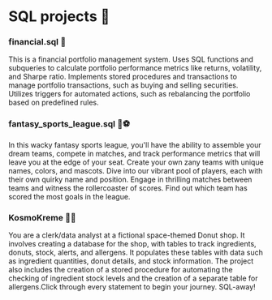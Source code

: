 # SQL projects 🦾

### financial.sql 🎢
This is a financial portfolio management system. Uses SQL functions and subqueries to calculate portfolio performance metrics like returns, volatility, and Sharpe ratio. Implements stored procedures and transactions to manage portfolio transactions, such as buying and selling securities. Utilizes triggers for automated actions, such as rebalancing the portfolio based on predefined rules.

### fantasy_sports_league.sql 🦄⚽
In this wacky fantasy sports league, you'll have the ability to assemble your dream teams, compete in matches, and track performance metrics that will leave you at the edge of your seat. Create your own zany teams with unique names, colors, and mascots. Dive into our vibrant pool of players, each with their own quirky name and position. Engage in thrilling matches between teams and witness the rollercoaster of scores. Find out which team has scored the most goals in the league. 

### KosmoKreme 🍩🍩
You are a clerk/data analyst at a fictional space-themed Donut shop. It involves creating a database for the shop, with tables to track ingredients, donuts, stock, alerts, and allergens. It populates these tables with data such as ingredient quantities, donut details, and stock information. The project also includes the creation of a stored procedure for automating the checking of ingredient stock levels and the creation of a separate table for allergens.Click through every statement to begin your journey. SQL-away!
